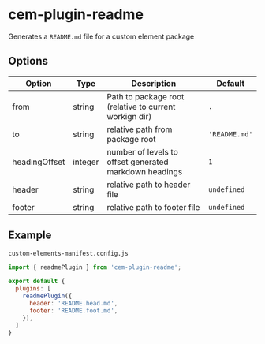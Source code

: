 # cem-plugin-readme

Generates a `README.md` file for a custom element package

## Options

| Option        | Type    | Description                                            | Default       |
| ------------- | ------- | ------------------------------------------------------ | ------------- |
| from          | string  | Path to package root (relative to current workign dir) | `.`           |
| to            | string  | relative path from package root                        | `'README.md'` |
| headingOffset | integer | number of levels to offset generated markdown headings | `1`           |
| header        | string  | relative path to header file                           | `undefined`   |
| footer        | string  | relative path to footer file                           | `undefined`   |

## Example

`custom-elements-manifest.config.js`

```js
import { readmePlugin } from 'cem-plugin-readme';

export default {
  plugins: [
    readmePlugin({
      header: 'README.head.md',
      footer: 'README.foot.md',
    }),
  ]
}
```
